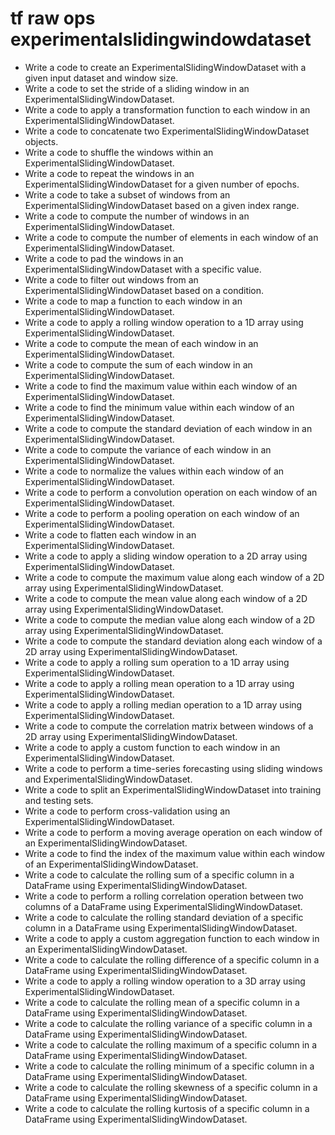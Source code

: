 # tf raw ops experimentalslidingwindowdataset

- Write a code to create an ExperimentalSlidingWindowDataset with a given input dataset and window size.
- Write a code to set the stride of a sliding window in an ExperimentalSlidingWindowDataset.
- Write a code to apply a transformation function to each window in an ExperimentalSlidingWindowDataset.
- Write a code to concatenate two ExperimentalSlidingWindowDataset objects.
- Write a code to shuffle the windows within an ExperimentalSlidingWindowDataset.
- Write a code to repeat the windows in an ExperimentalSlidingWindowDataset for a given number of epochs.
- Write a code to take a subset of windows from an ExperimentalSlidingWindowDataset based on a given index range.
- Write a code to compute the number of windows in an ExperimentalSlidingWindowDataset.
- Write a code to compute the number of elements in each window of an ExperimentalSlidingWindowDataset.
- Write a code to pad the windows in an ExperimentalSlidingWindowDataset with a specific value.
- Write a code to filter out windows from an ExperimentalSlidingWindowDataset based on a condition.
- Write a code to map a function to each window in an ExperimentalSlidingWindowDataset.
- Write a code to apply a rolling window operation to a 1D array using ExperimentalSlidingWindowDataset.
- Write a code to compute the mean of each window in an ExperimentalSlidingWindowDataset.
- Write a code to compute the sum of each window in an ExperimentalSlidingWindowDataset.
- Write a code to find the maximum value within each window of an ExperimentalSlidingWindowDataset.
- Write a code to find the minimum value within each window of an ExperimentalSlidingWindowDataset.
- Write a code to compute the standard deviation of each window in an ExperimentalSlidingWindowDataset.
- Write a code to compute the variance of each window in an ExperimentalSlidingWindowDataset.
- Write a code to normalize the values within each window of an ExperimentalSlidingWindowDataset.
- Write a code to perform a convolution operation on each window of an ExperimentalSlidingWindowDataset.
- Write a code to perform a pooling operation on each window of an ExperimentalSlidingWindowDataset.
- Write a code to flatten each window in an ExperimentalSlidingWindowDataset.
- Write a code to apply a sliding window operation to a 2D array using ExperimentalSlidingWindowDataset.
- Write a code to compute the maximum value along each window of a 2D array using ExperimentalSlidingWindowDataset.
- Write a code to compute the mean value along each window of a 2D array using ExperimentalSlidingWindowDataset.
- Write a code to compute the median value along each window of a 2D array using ExperimentalSlidingWindowDataset.
- Write a code to compute the standard deviation along each window of a 2D array using ExperimentalSlidingWindowDataset.
- Write a code to apply a rolling sum operation to a 1D array using ExperimentalSlidingWindowDataset.
- Write a code to apply a rolling mean operation to a 1D array using ExperimentalSlidingWindowDataset.
- Write a code to apply a rolling median operation to a 1D array using ExperimentalSlidingWindowDataset.
- Write a code to compute the correlation matrix between windows of a 2D array using ExperimentalSlidingWindowDataset.
- Write a code to apply a custom function to each window in an ExperimentalSlidingWindowDataset.
- Write a code to perform a time-series forecasting using sliding windows and ExperimentalSlidingWindowDataset.
- Write a code to split an ExperimentalSlidingWindowDataset into training and testing sets.
- Write a code to perform cross-validation using an ExperimentalSlidingWindowDataset.
- Write a code to perform a moving average operation on each window of an ExperimentalSlidingWindowDataset.
- Write a code to find the index of the maximum value within each window of an ExperimentalSlidingWindowDataset.
- Write a code to calculate the rolling sum of a specific column in a DataFrame using ExperimentalSlidingWindowDataset.
- Write a code to perform a rolling correlation operation between two columns of a DataFrame using ExperimentalSlidingWindowDataset.
- Write a code to calculate the rolling standard deviation of a specific column in a DataFrame using ExperimentalSlidingWindowDataset.
- Write a code to apply a custom aggregation function to each window in an ExperimentalSlidingWindowDataset.
- Write a code to calculate the rolling difference of a specific column in a DataFrame using ExperimentalSlidingWindowDataset.
- Write a code to apply a rolling window operation to a 3D array using ExperimentalSlidingWindowDataset.
- Write a code to calculate the rolling mean of a specific column in a DataFrame using ExperimentalSlidingWindowDataset.
- Write a code to calculate the rolling variance of a specific column in a DataFrame using ExperimentalSlidingWindowDataset.
- Write a code to calculate the rolling maximum of a specific column in a DataFrame using ExperimentalSlidingWindowDataset.
- Write a code to calculate the rolling minimum of a specific column in a DataFrame using ExperimentalSlidingWindowDataset.
- Write a code to calculate the rolling skewness of a specific column in a DataFrame using ExperimentalSlidingWindowDataset.
- Write a code to calculate the rolling kurtosis of a specific column in a DataFrame using ExperimentalSlidingWindowDataset.